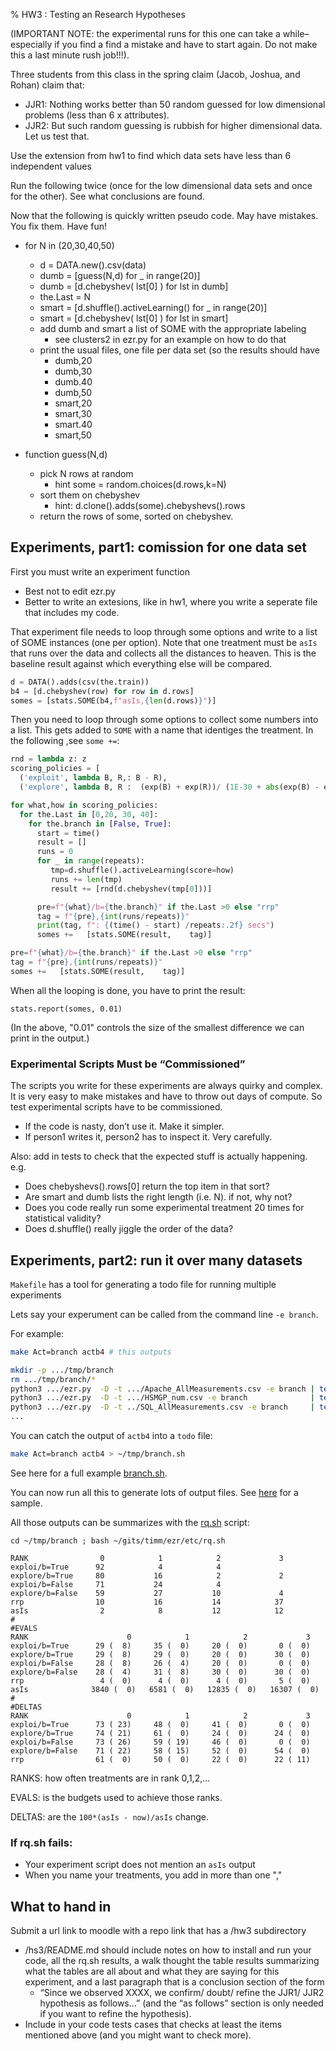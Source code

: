 % HW3 : Testing an Research Hypotheses

(IMPORTANT NOTE: the experimental runs for this one can take a while– especially if you find a find a mistake and have to start again. Do not make this a last minute rush job!!!).

Three students from this class in the spring claim (Jacob, Joshua, and Rohan) claim that:

- JJR1: Nothing works better than 50 random guessed for low dimensional problems (less than 6 x attributes).
- JJR2: But such random guessing is rubbish for higher dimensional data.
Let us test that.

Use the extension from hw1 to find which data sets have less than 6 independent values

Run the following twice (once for the low dimensional data sets and once for the other). See what conclusions are found.

Now that the following is quickly written pseudo code. May have mistakes. You fix them. Have fun!

- for N in (20,30,40,50)
  - d = DATA.new().csv(data)
  - dumb = [guess(N,d) for _ in range(20)]
  - dumb = [d.chebyshev( lst[0] ) for lst in dumb]
  - the.Last = N
  - smart = [d.shuffle().activeLearning() for _ in range(20)]
  - smart = [d.chebyshev( lst[0] ) for lst in smart]
  - add dumb and smart a list of SOME with the appropriate labeling
    - see clusters2 in ezr.py for an example on how to do that
  - print the usual files, one file per data set (so the results should have
    - dumb,20
    - dumb,30
    - dumb.40
    - dumb,50
    - smart,20
    - smart,30
    - smart.40
    - smart,50

- function guess(N,d)
  - pick N rows at random
    - hint some = random.choices(d.rows,k=N)
  - sort them on chebyshev
    - hint: d.clone().adds(some).chebyshevs().rows
  - return the rows of some, sorted on chebyshev.

## Experiments,  part1: comission for one data set

First you must write an experiment function

- Best not to edit ezr.py
- Better to write an extesions, like in hw1, where you write a seperate file
  that includes my code.

That experiment file needs to loop through some options and write
to a list of SOME instances (one per option).  Note that one treatment
must be `asIs` that runs over the data and collects all the distances
to heaven. This is the baseline result against which everything
else will be compared.

```python
d = DATA().adds(csv(the.train))
b4 = [d.chebyshev(row) for row in d.rows]
somes = [stats.SOME(b4,f"asIs,{len(d.rows)}")]
```
Then you need to loop through some options to collect
some numbers into a list. 
This gets added to `SOME`
with a name that identiges the treatment. In the following ,see `some +=`: 


```python
rnd = lambda z: z
scoring_policies = [
  ('exploit', lambda B, R,: B - R),
  ('explore', lambda B, R :  (exp(B) + exp(R))/ (1E-30 + abs(exp(B) - exp(R))))]

for what,how in scoring_policies:
  for the.Last in [0,20, 30, 40]:
    for the.branch in [False, True]:
      start = time()
      result = []
      runs = 0
      for _ in range(repeats):
         tmp=d.shuffle().activeLearning(score=how)
         runs += len(tmp)
         result += [rnd(d.chebyshev(tmp[0]))]

      pre=f"{what}/b={the.branch}" if the.Last >0 else "rrp"
      tag = f"{pre},{int(runs/repeats)}"
      print(tag, f": {(time() - start) /repeats:.2f} secs")
      somes +=   [stats.SOME(result,    tag)]
```

```python
pre=f"{what}/b={the.branch}" if the.Last >0 else "rrp"
tag = f"{pre},{int(runs/repeats)}"
somes +=   [stats.SOME(result,    tag)]
```
When all the looping is done, you have to print the result:
```
stats.report(somes, 0.01)
```
(In the above, "0.01" controls the size of the smallest difference
we can print in the output.)

### Experimental Scripts Must be “Commissioned”

The scripts you write for these experiments are always quirky and complex. It is very easy to make mistakes and have to throw out days of compute. So test experimental scripts have to be commissioned.

-  If the code is nasty, don’t use it. Make it simpler.
-  If person1 writes it, person2 has to inspect it. Very carefully.

Also: add in tests to check that the expected stuff is actually happening. e.g.

-  Does chebyshevs().rows[0] return the top item in that sort?
-  Are smart and dumb lists the right length (i.e. N). if not, why not?
-  Does you code really run some experimental treatment 20 times for statistical validity?
-  Does d.shuffle() really jiggle the order of the data?

## Experiments, part2: run it over many datasets

`Makefile` has a tool for generating a todo file for running multiple experiments

Lets say your experument can be called from the command line `-e branch`.

For example:

```bash
make Act=branch actb4 # this outputs

mkdir -p .../tmp/branch
rm .../tmp/branch/*
python3 .../ezr.py  -D -t .../Apache_AllMeasurements.csv -e branch | tee .../tmp/branch/Apache_AllMeasurements.csv &
python3 .../ezr.py  -D -t .../HSMGP_num.csv -e branch              | tee .../tmp/branch/HSMGP_num.csv &
python3 .../ezr.py  -D -t ../SQL_AllMeasurements.csv -e branch     | tee .../tmp/branch/SQL_AllMeasurements.csv &
...
```

You can catch the output of `actb4` into a `todo` file:

```bash
make Act=branch actb4 > ~/tmp/branch.sh
```
See here for a full example [branch.sh](branch.sh).

You can now run all this to generate lots of output files. See [here](branch.zip) for a sample.

All those outputs can be summarizes with the [rq.sh](https://github.com/timm/ezr/blob/main/etc/rq.sh) script:


```
cd ~/tmp/branch ; bash ~/gits/timm/ezr/etc/rq.sh 

RANK                0            1            2             3            
exploi/b=True      92            4            4                         
explore/b=True     80           16            2             2          
exploi/b=False     71           24            4                       
explore/b=False    59           27           10             4        
rrp                10           16           14            37       
asIs                2            8           12            12      
#
#EVALS
RANK                      0            1            2             3 
exploi/b=True      29 (  8)     35 (  0)     20 (  0)       0 (  0)
explore/b=True     29 (  8)     29 (  0)     20 (  0)      30 (  0)   
exploi/b=False     28 (  8)     26 (  4)     20 (  0)       0 (  0)  
explore/b=False    28 (  4)     31 (  8)     30 (  0)      30 (  0) 
rrp                 4 (  0)      4 (  0)      4 (  0)       5 (  0)
asIs              3840 (  0)   6581 (  0)   12835 (  0)   16307 (  0)  
#
#DELTAS
RANK                      0            1            2             3   
exploi/b=True      73 ( 23)     48 (  0)     41 (  0)       0 (  0)  
explore/b=True     74 ( 21)     61 (  0)     24 (  0)      24 (  0)   
exploi/b=False     73 ( 26)     59 ( 19)     46 (  0)       0 (  0)  
explore/b=False    71 ( 22)     58 ( 15)     52 (  0)      54 (  0) 
rrp                61 (  0)     50 (  0)     22 (  0)      22 ( 11) 
```

RANKS: how often treatments are in rank 0,1,2,...

EVALS: is the budgets used to achieve those ranks.

DELTAS: are the `100*(asIs - now)/asIs` change.

### If rq.sh fails:


- Your experiment script does not mention an `asIs` output
- When you name your treatments, you add in more than one ","


## What to hand in

Submit a url link to moodle with a repo link that has a /hw3 subdirectory

- /hs3/README.md should include notes on how to install and run your code, all the rq.sh results, a walk thought the table results summarizing what the tables are all about and what they are saying for this experiment, and a last paragraph that is a conclusion section of the form
  - “Since we observed XXXX, we confirm/ doubt/ refine the JJR1/ JJR2 hypothesis as follows…” (and the “as follows” section is only needed if you want to refine the hypothesis).
- Include in your code tests cases that checks at least the items mentioned above (and you might want to check more).
